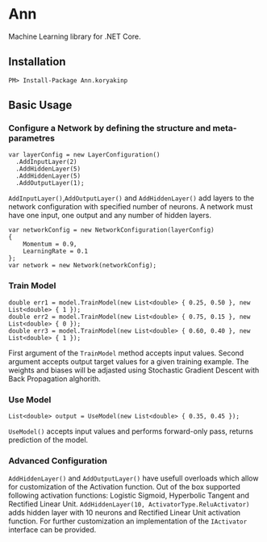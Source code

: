 # Ann

Machine Learning library for .NET Core.

## Installation
```
PM> Install-Package Ann.koryakinp
```
## Basic Usage
### Configure a Network by defining the structure and meta-parametres
```
var layerConfig = new LayerConfiguration()
  .AddInputLayer(2)
  .AddHiddenLayer(5)
  .AddHiddenLayer(5)
  .AddOutputLayer(1);
```
`AddInputLayer()`,`AddOutputLayer()` and `AddHiddenLayer()`  add layers to the network configuration with specified number of neurons.
A network must have one input, one output and any number of hidden layers.
```
var networkConfig = new NetworkConfiguration(layerConfig)
{
    Momentum = 0.9,
    LearningRate = 0.1
};
var network = new Network(networkConfig);
```
### Train Model
```
double err1 = model.TrainModel(new List<double> { 0.25, 0.50 }, new List<double> { 1 });
double err2 = model.TrainModel(new List<double> { 0.75, 0.15 }, new List<double> { 0 });
double err3 = model.TrainModel(new List<double> { 0.60, 0.40 }, new List<double> { 1 });
```
First argument of the `TrainModel` method accepts input values.
Second argument accepts output target values for a given training example.
The weights and biases will be adjasted using Stochastic Gradient Descent with Back Propagation alghorith.
### Use Model
```
List<double> output = UseModel(new List<double> { 0.35, 0.45 });
```
`UseModel()` accepts input values and performs forward-only pass, returns prediction of the model.
### Advanced Configuration
`AddHiddenLayer()` and `AddOutputLayer()` have usefull overloads which allow for customization of the Activation function. Out of the box supported following activation functions: Logistic Sigmoid, Hyperbolic Tangent and Rectified Linear Unit.
`AddHiddenLayer(10, ActivatorType.ReluActivator)` adds hidden layer with 10 neurons and Rectified Linear Unit activation function. 
For further customization an implementation of the `IActivator` interface can be provided.

